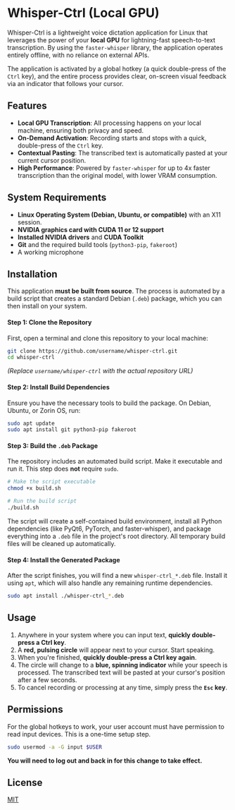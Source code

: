 # Whisper-Ctrl (Local GPU)

Whisper-Ctrl is a lightweight voice dictation application for Linux that leverages the power of your **local GPU** for lightning-fast speech-to-text transcription. By using the `faster-whisper` library, the application operates entirely offline, with no reliance on external APIs.

The application is activated by a global hotkey (a quick double-press of the `Ctrl` key), and the entire process provides clear, on-screen visual feedback via an indicator that follows your cursor.

## Features

- **Local GPU Transcription**: All processing happens on your local machine, ensuring both privacy and speed.
- **On-Demand Activation**: Recording starts and stops with a quick, double-press of the `Ctrl` key.
- **Contextual Pasting**: The transcribed text is automatically pasted at your current cursor position.
- **High Performance**: Powered by `faster-whisper` for up to 4x faster transcription than the original model, with lower VRAM consumption.

## System Requirements

- **Linux Operating System (Debian, Ubuntu, or compatible)** with an X11 session.
- **NVIDIA graphics card with CUDA 11 or 12 support**
- **Installed NVIDIA drivers** and **CUDA Toolkit**
- **Git** and the required build tools (`python3-pip`, `fakeroot`)
- A working microphone

## Installation

This application **must be built from source**. The process is automated by a build script that creates a standard Debian (`.deb`) package, which you can then install on your system.

#### Step 1: Clone the Repository
First, open a terminal and clone this repository to your local machine:
```bash
git clone https://github.com/username/whisper-ctrl.git
cd whisper-ctrl
```
*(Replace `username/whisper-ctrl` with the actual repository URL)*

#### Step 2: Install Build Dependencies
Ensure you have the necessary tools to build the package. On Debian, Ubuntu, or Zorin OS, run:
```bash
sudo apt update
sudo apt install git python3-pip fakeroot
```

#### Step 3: Build the `.deb` Package
The repository includes an automated build script. Make it executable and run it. This step does **not** require `sudo`.

```bash
# Make the script executable
chmod +x build.sh

# Run the build script
./build.sh
```
The script will create a self-contained build environment, install all Python dependencies (like PyQt6, PyTorch, and faster-whisper), and package everything into a `.deb` file in the project's root directory. All temporary build files will be cleaned up automatically.

#### Step 4: Install the Generated Package
After the script finishes, you will find a new `whisper-ctrl_*.deb` file. Install it using `apt`, which will also handle any remaining runtime dependencies.
```bash
sudo apt install ./whisper-ctrl_*.deb
```

## Usage

1.  Anywhere in your system where you can input text, **quickly double-press a Ctrl key**.
2.  A **red, pulsing circle** will appear next to your cursor. Start speaking.
3.  When you're finished, **quickly double-press a Ctrl key again**.
4.  The circle will change to a **blue, spinning indicator** while your speech is processed. The transcribed text will be pasted at your cursor's position after a few seconds.
5.  To cancel recording or processing at any time, simply press the **`Esc` key**.

## Permissions
For the global hotkeys to work, your user account must have permission to read input devices. This is a one-time setup step.
```bash
sudo usermod -a -G input $USER
```
**You will need to log out and back in for this change to take effect.**

## License

[MIT](LICENSE)